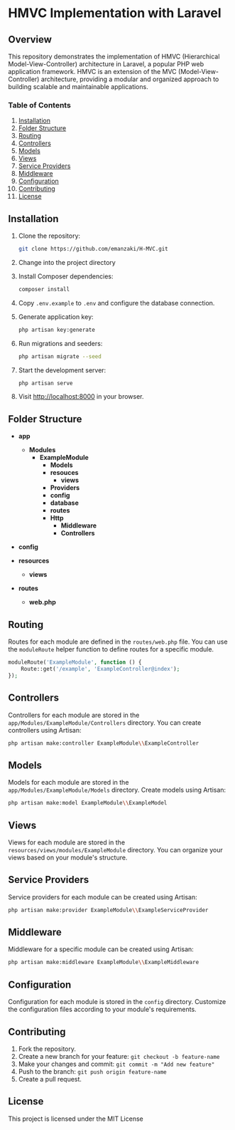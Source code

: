# HMVC Implementation with Laravel

## Overview

This repository demonstrates the implementation of HMVC (Hierarchical Model-View-Controller) architecture in Laravel, a popular PHP web application framework. HMVC is an extension of the MVC (Model-View-Controller) architecture, providing a modular and organized approach to building scalable and maintainable applications.

### Table of Contents
1. [Installation](#installation)
2. [Folder Structure](#folder-structure)
3. [Routing](#routing)
4. [Controllers](#controllers)
5. [Models](#models)
6. [Views](#views)
7. [Service Providers](#service-providers)
8. [Middleware](#middleware)
9. [Configuration](#configuration)
10. [Contributing](#contributing)
11. [License](#license)

## Installation

1. Clone the repository:

   ```bash
   git clone https://github.com/emanzaki/H-MVC.git
   ```

2. Change into the project directory

3. Install Composer dependencies:

   ```bash
   composer install
   ```

4. Copy `.env.example` to `.env` and configure the database connection.

5. Generate application key:

   ```bash
   php artisan key:generate
   ```

6. Run migrations and seeders:

   ```bash
   php artisan migrate --seed
   ```

7. Start the development server:

   ```bash
   php artisan serve
   ```

8. Visit [http://localhost:8000](http://localhost:8000) in your browser.

## Folder Structure

- **app**
  - **Modules**
    - **ExampleModule**
      - **Models**
      - **resouces**
        - **views**
      - **Providers**
      - **config**
      - **database**
      - **routes**
      - **Http**
        - **Middleware**
        - **Controllers**
        

- **config**
- **resources**
  - **views**
- **routes**
  - **web.php**



## Routing

Routes for each module are defined in the `routes/web.php` file. You can use the `moduleRoute` helper function to define routes for a specific module.

```php
moduleRoute('ExampleModule', function () {
    Route::get('/example', 'ExampleController@index');
});
```

## Controllers

Controllers for each module are stored in the `app/Modules/ExampleModule/Controllers` directory. You can create controllers using Artisan:

```bash
php artisan make:controller ExampleModule\\ExampleController
```

## Models

Models for each module are stored in the `app/Modules/ExampleModule/Models` directory. Create models using Artisan:

```bash
php artisan make:model ExampleModule\\ExampleModel
```

## Views

Views for each module are stored in the `resources/views/modules/ExampleModule` directory. You can organize your views based on your module's structure.

## Service Providers

Service providers for each module can be created using Artisan:

```bash
php artisan make:provider ExampleModule\\ExampleServiceProvider
```

## Middleware

Middleware for a specific module can be created using Artisan:

```bash
php artisan make:middleware ExampleModule\\ExampleMiddleware
```

## Configuration

Configuration for each module is stored in the `config` directory. Customize the configuration files according to your module's requirements.


## Contributing

1. Fork the repository.
2. Create a new branch for your feature: `git checkout -b feature-name`
3. Make your changes and commit: `git commit -m "Add new feature"`
4. Push to the branch: `git push origin feature-name`
5. Create a pull request.

## License

This project is licensed under the MIT License